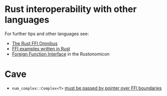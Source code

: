 # Rust interoperability with other languages

For further tips and other languages see:

 - [The Rust FFI Omnibus](https://jakegoulding.com/rust-ffi-omnibus/)
 - [FFI examples written in Rust](https://github.com/alexcrichton/rust-ffi-examples)
 - [Foreign Function Interface](https://doc.rust-lang.org/nomicon/ffi.html) in the Rustonomicon

# Cave

 - `num_complex::Complex<T>` [must be passed by pointer over FFI boundaries](https://rust-num.github.io/num/num_complex/struct.Complex.html)
